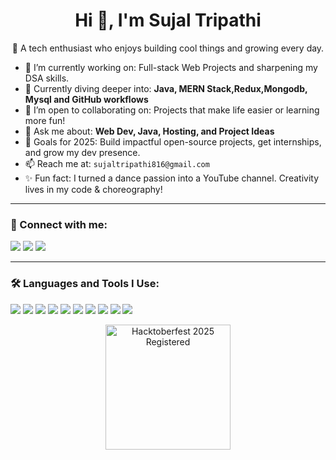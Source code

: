 <h1 align="center">Hi 👋, I'm Sujal Tripathi</h1>



<p align="center">🚀 A tech enthusiast who enjoys building cool things and growing every day.</p>

- 🔭 I’m currently working on: Full-stack Web Projects and sharpening my DSA skills.
- 🌱 Currently diving deeper into: **Java, MERN Stack,Redux,Mongodb, Mysql and GitHub workflows**
- 👯 I’m open to collaborating on: Projects that make life easier or learning more fun!
- 💬 Ask me about: **Web Dev, Java, Hosting, and Project Ideas**
- 🎯 Goals for 2025: Build impactful open-source projects, get internships, and grow my dev presence.
- 📫 Reach me at: `sujaltripathi816@gmail.com`
- ✨ Fun fact: I turned a dance passion into a YouTube channel. Creativity lives in my code & choreography!

---

### 🔗 Connect with me:
<p align="left">
  <a href="https://www.instagram.com/official_sujaltripathi" target="_blank"><img src="https://img.shields.io/badge/Instagram-%23E4405F.svg?&style=flat&logo=instagram&logoColor=white" /></a>
  <a href="https://www.youtube.com/@sujaldancechannel" target="_blank"><img src="https://img.shields.io/badge/YouTube-%23FF0000.svg?&style=flat&logo=youtube&logoColor=white" /></a>
  <a href="https://www.linkedin.com" target="_blank"><img src="https://img.shields.io/badge/LinkedIn-%230077B5.svg?&style=flat&logo=linkedin&logoColor=white" /></a>
</p>

---

### 🛠️ Languages and Tools I Use:
<p>
  <img src="https://img.shields.io/badge/Java-007396.svg?style=flat&logo=java&logoColor=white"/>
  <img src="https://img.shields.io/badge/HTML5-E34F26?style=flat&logo=html5&logoColor=white"/>
  <img src="https://img.shields.io/badge/CSS3-1572B6?style=flat&logo=css3&logoColor=white"/>
  <img src="https://img.shields.io/badge/JavaScript-F7DF1E?style=flat&logo=javascript&logoColor=black"/>
  <img src="https://img.shields.io/badge/Node.js-339933?style=flat&logo=nodedotjs&logoColor=white"/>
  <img src="https://img.shields.io/badge/Express.js-000000?style=flat&logo=express&logoColor=white"/>
  <img src="https://img.shields.io/badge/MongoDB-47A248?style=flat&logo=mongodb&logoColor=white"/>
  <img src="https://img.shields.io/badge/Redux-764ABC?style=flat&logo=redux&logoColor=white"/>
  <img src="https://img.shields.io/badge/MongoDB-47A248?style=flat&logo=mongodb&logoColor=white"/>
  <img src="https://img.shields.io/badge/MySQL-005C84?style=flat&logo=mysql&logoColor=white"/>

</p>

<p align="center">
  <a href="https://www.holopin.io/hacktoberfest2025/userbadge/cmfy0o33h0006l104gg638478">
    <img src="https://assets.holopin.io/hf2025levels/lvl0-human.webp" alt="Hacktoberfest 2025 Registered" width="200">
  </a>
</p>


